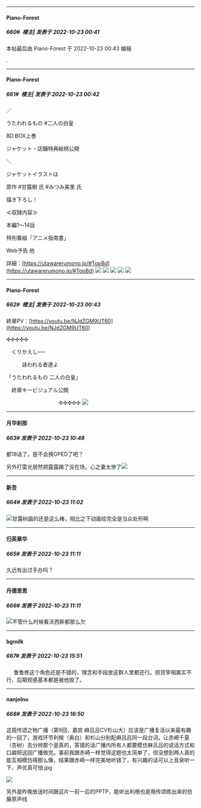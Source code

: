 

*****

####  Piano-Forest  
##### 660#         楼主| 发表于 2022-10-23 00:41

 本帖最后由 Piano-Forest 于 2022-10-23 00:43 编辑 

.



*****

####  Piano-Forest  
##### 661#         楼主| 发表于 2022-10-23 00:42

／

うたわれるもの #二人の白皇

BD BOX上巻

ジャケット・店舗特典絵柄公開

＼

ジャケットイラストは

原作 #甘露樹 氏 #みつみ美里 氏

描き下ろし！

≪収録内容≫

本編1～14話

特別番組「アニメ指南書」

Web予告 他

詳細：[https://utawarerumono.jp/#TopBd](https://utawarerumono.jp/#TopBd)
<img src="https://p.sda1.dev/7/faa383deeae604f5666d7b59e932405f/BD-BOX上巻ジャケット写真_resize.jpg" referrerpolicy="no-referrer">
<img src="https://p.sda1.dev/7/9c44630689315815241f0504bd630b70/20221023_003640.jpg" referrerpolicy="no-referrer">
<img src="https://p.sda1.dev/7/f734a2134ba7dc91c1b99e9e46842f49/アニメイト_描き下ろしB2タペストリー告知用-scaled.jpg" referrerpolicy="no-referrer">
<img src="https://p.sda1.dev/7/04b127604f2ee5e45953dd39fe290fd7/とらのあな_描き下ろしB2タペストリー告知用.jpg" referrerpolicy="no-referrer">
<img src="https://p.sda1.dev/7/d7d79e7574016df1b4516d8ed6c09684/キンクリ堂_描き下ろしA5アクリルプレート告知用.jpg" referrerpolicy="no-referrer">

*****

####  Piano-Forest  
##### 662#         楼主| 发表于 2022-10-23 00:43

終章PV：[https://youtu.be/NJdZGM9UT60](https://youtu.be/NJdZGM9UT60)

✣✣✣✣✣

　くりかえし──

　　　詠われる者達よ

「うたわれるもの 二人の白皇」

　終章キービジュアル公開

　　　　　　　　　　✣✣✣✣✣
<img src="https://p.sda1.dev/7/d1de4f121044df6dcbe9d58180274527/20221023_003422.jpg" referrerpolicy="no-referrer">



*****

####  月华刹那  
##### 663#       发表于 2022-10-23 10:48

都18话了，是不会换OPED了吧？

另外打雷光居然把露露踢了没在场，心之妻太惨了<img src="https://static.saraba1st.com/image/smiley/face2017/125.png" referrerpolicy="no-referrer">



*****

####  新吾  
##### 664#       发表于 2022-10-23 11:02

<img src="https://static.saraba1st.com/image/smiley/face2017/077.png" referrerpolicy="no-referrer">甘露树画的还是这么棒，相比之下动画绘完全是当众处刑啊

*****

####  归英章华  
##### 665#       发表于 2022-10-23 11:11

久远有出过手办吗？

*****

####  丹德里恩  
##### 666#       发表于 2022-10-23 11:11

<img src="https://static.saraba1st.com/image/smiley/face2017/067.png" referrerpolicy="no-referrer">不管什么时候看沃西斯都那么欠



*****

####  bgmilk  
##### 667#       发表于 2022-10-23 15:51

     鲁鲁修这个角色还是不错的，理念和手段放这群人里都还行。捞货宰相属实不行，后期观感基本都是被他毁了。



*****

####  nanjolno  
##### 668#       发表于 2022-10-23 16:50

这周传颂之物广播（第9回，嘉宾 麻吕吕CV杉山大）应该是广播复活以来最有趣的一回了，游戏环节利根（奥白）和杉山分别配麻吕吕同一段台词，让赤崎千夏（杏树）去分辨那个是真的，答错的话广播内所有人都要模仿麻吕吕的说话方式和口癖把这回广播做完。事前我跟赤崎一样觉得这题也太简单了，但没想到两人真的能互相模仿得那么像，结果跟赤崎一样完美地听错了，有兴趣的话可以上音泉听一下，声优真可怕.jpg

<img src="https://tc2.wfhtony.space/images/2022/10/23/5d8befe4ae43d5c329d699f1afc5a270.png" referrerpolicy="no-referrer">

另外是昨晚放送时间跟这片一前一后的PPTP，能听出利根也是用传颂练出来的仿藤原声线

